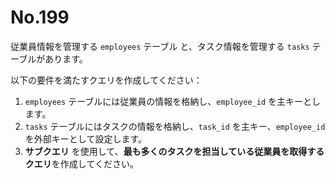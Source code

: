 # No.199

従業員情報を管理する `employees` テーブル と、タスク情報を管理する `tasks` テーブルがあります。

以下の要件を満たすクエリを作成してください：

1. `employees` テーブルには従業員の情報を格納し、`employee_id` を主キーとします。
2. `tasks` テーブルにはタスクの情報を格納し、`task_id` を主キー、`employee_id` を外部キーとして設定します。
3. **サブクエリ** を使用して、**最も多くのタスクを担当している従業員を取得するクエリ**を作成してください。
